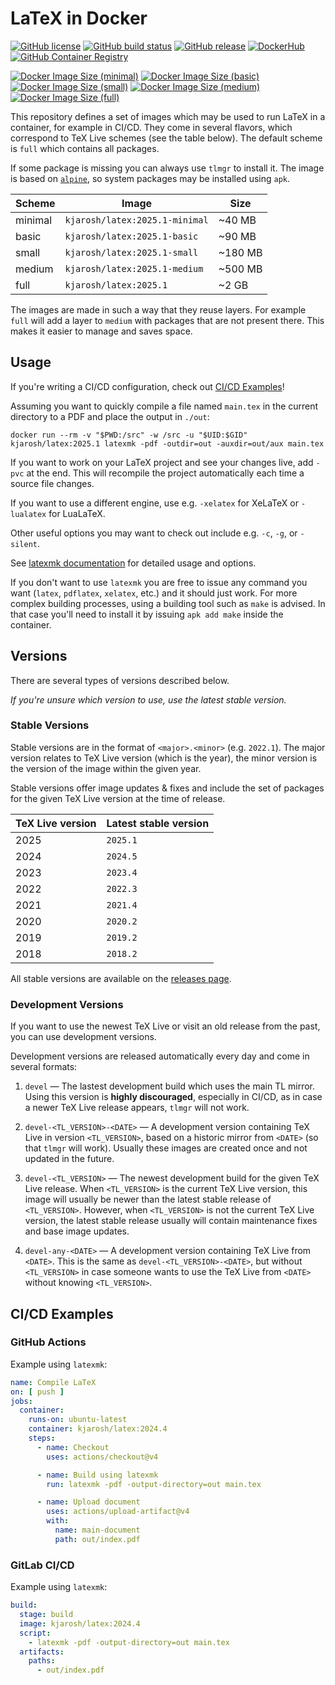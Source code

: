 # LaTeX in Docker

[![GitHub license](https://img.shields.io/github/license/kjarosh/latex-docker)](https://github.com/kjarosh/latex-docker/blob/main/LICENSE)
[![GitHub build status](https://img.shields.io/github/actions/workflow/status/kjarosh/latex-docker/docker.yaml?branch=main)](https://github.com/kjarosh/latex-docker/actions)
[![GitHub release](https://img.shields.io/github/v/release/kjarosh/latex-docker)](https://github.com/kjarosh/latex-docker/releases)
[![DockerHub](https://img.shields.io/badge/docker.io-kjarosh%2Flatex-blue)](https://hub.docker.com/r/kjarosh/latex)
[![GitHub Container Registry](https://img.shields.io/badge/ghcr.io-kjarosh%2Flatex-blue)](https://github.com/users/kjarosh/packages/container/package/latex)

[![Docker Image Size (minimal)](https://img.shields.io/docker/image-size/kjarosh/latex/latest-minimal?label=minimal)](https://hub.docker.com/r/kjarosh/latex)
[![Docker Image Size (basic)](https://img.shields.io/docker/image-size/kjarosh/latex/latest-basic?label=basic)](https://hub.docker.com/r/kjarosh/latex)
[![Docker Image Size (small)](https://img.shields.io/docker/image-size/kjarosh/latex/latest-small?label=small)](https://hub.docker.com/r/kjarosh/latex)
[![Docker Image Size (medium)](https://img.shields.io/docker/image-size/kjarosh/latex/latest-medium?label=medium)](https://hub.docker.com/r/kjarosh/latex)
[![Docker Image Size (full)](https://img.shields.io/docker/image-size/kjarosh/latex/latest-full?label=full)](https://hub.docker.com/r/kjarosh/latex)

This repository defines a set of images which may be used
to run LaTeX in a container, for example in CI/CD.
They come in several flavors, which correspond to TeX Live schemes
(see the table below).
The default scheme is `full` which contains all packages.

If some package is missing you can always use `tlmgr` to install it.
The image is based on [`alpine`](https://alpinelinux.org/), so system packages
may be installed using `apk`.

| Scheme  | Image                          | Size    |
|---------|--------------------------------|---------|
| minimal | `kjarosh/latex:2025.1-minimal` | ~40 MB  |
| basic   | `kjarosh/latex:2025.1-basic`   | ~90 MB  |
| small   | `kjarosh/latex:2025.1-small`   | ~180 MB |
| medium  | `kjarosh/latex:2025.1-medium`  | ~500 MB |
| full    | `kjarosh/latex:2025.1`         | ~2 GB   |

The images are made in such a way that they reuse layers.
For example `full` will add a layer to `medium` with packages that are
not present there.
This makes it easier to manage and saves space.

## Usage

If you're writing a CI/CD configuration, check out [CI/CD Examples](#cicd-examples)!

Assuming you want to quickly compile a file named `main.tex` in the current
directory to a PDF and place the output in `./out`:

```shell
docker run --rm -v "$PWD:/src" -w /src -u "$UID:$GID" kjarosh/latex:2025.1 latexmk -pdf -outdir=out -auxdir=out/aux main.tex
```

If you want to work on your LaTeX project and see your changes live,
add `-pvc` at the end.
This will recompile the project automatically each time a source file changes.

If you want to use a different engine, use e.g. `-xelatex` for XeLaTeX
or `-lualatex` for LuaLaTeX.

Other useful options you may want to check out include e.g. `-c`, `-g`, or `-silent`.

See [latexmk documentation](https://ctan.gust.org.pl/tex-archive/support/latexmk/latexmk.pdf)
for detailed usage and options.

If you don't want to use `latexmk` you are free to issue any command you want
(`latex`, `pdflatex`, `xelatex`, etc.) and it should just work.
For more complex building processes, using a building tool such as `make` is advised.
In that case you'll need to install it by issuing `apk add make` inside the container.

## Versions

There are several types of versions described below.

*If you're unsure which version to use, use the latest stable version.*

### Stable Versions

Stable versions are in the format of `<major>.<minor>` (e.g. `2022.1`).
The major version relates to TeX Live version (which is the year),
the minor version is the version of the image within the given year.

Stable versions offer image updates & fixes and include the
set of packages for the given TeX Live version at the time of release.

| TeX Live version | Latest stable version |
| ---------------- | --------------------- |
| 2025             | `2025.1`              |
| 2024             | `2024.5`              |
| 2023             | `2023.4`              |
| 2022             | `2022.3`              |
| 2021             | `2021.4`              |
| 2020             | `2020.2`              |
| 2019             | `2019.2`              |
| 2018             | `2018.2`              |

All stable versions are available on the [releases page](https://github.com/kjarosh/latex-docker/releases).

### Development Versions

If you want to use the newest TeX Live or visit an old release
from the past, you can use development versions.

Development versions are released automatically
every day and come in several formats:

1. `devel` &mdash; The lastest development build which uses the main TL mirror.
  Using this version is **highly discouraged**, especially in CI/CD,
  as in case a newer TeX Live release appears, `tlmgr` will not work.

2. `devel-<TL_VERSION>-<DATE>` &mdash; A development version containing TeX Live
  in version `<TL_VERSION>`, based on a historic mirror from `<DATE>` (so that `tlmgr` will work).
  Usually these images are created once and not updated in the future.

3. `devel-<TL_VERSION>` &mdash; The newest development build for the given TeX Live release.
  When `<TL_VERSION>` is the current TeX Live version, this image will
  usually be newer than the latest stable release of `<TL_VERSION>`.
  However, when `<TL_VERSION>` is not the current TeX Live version, the latest
  stable release usually will contain maintenance fixes and base image updates.

4. `devel-any-<DATE>` &mdash; A development version containing TeX Live from `<DATE>`.
  This is the same as `devel-<TL_VERSION>-<DATE>`, but without `<TL_VERSION>` in case
  someone wants to use the TeX Live from `<DATE>` without knowing `<TL_VERSION>`.

## CI/CD Examples

### GitHub Actions

Example using `latexmk`:

```yaml
name: Compile LaTeX
on: [ push ]
jobs:
  container:
    runs-on: ubuntu-latest
    container: kjarosh/latex:2024.4
    steps:
      - name: Checkout
        uses: actions/checkout@v4

      - name: Build using latexmk
        run: latexmk -pdf -output-directory=out main.tex

      - name: Upload document
        uses: actions/upload-artifact@v4
        with:
          name: main-document
          path: out/index.pdf
```

### GitLab CI/CD

Example using `latexmk`:

```yaml
build:
  stage: build
  image: kjarosh/latex:2024.4
  script:
    - latexmk -pdf -output-directory=out main.tex
  artifacts:
    paths:
      - out/index.pdf
```
